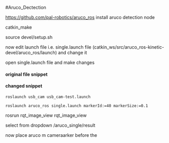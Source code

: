 #Aruco_Dectection

https://github.com/pal-robotics/aruco_ros install aruco detection node

catkin_make

source devel/setup.sh

now edit launch file i.e. single.launch file (catkin_ws/src/aruco_ros-kinetic-devel/aruco_ros/launch) and change it

open single.launch file and make changes

#### original file snippet

<remap from="/camera_info" to="/stereo/$(arg eye)/camera_info" />

<remap from="/image" to="/stereo/$(arg eye)/image_rect_color" />

#### changed snippet

<remap from="/camera_info" to="/usb_cam/camera_info" />

<remap from="/image" to="/usb_cam/image_raw" />

 `roslaunch usb_cam usb_cam-test.launch`

`roslaunch aruco_ros single.launch markerId:=40 markerSize:=0.1`

rosrun rqt_image_view rqt_image_view

select from dropdown /aruco_single/result

now place aruco m cameraarker before the
